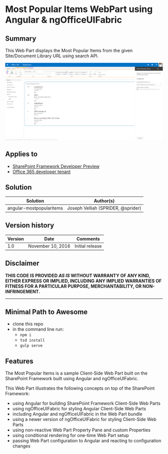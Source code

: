 # Most Popular Items WebPart using Angular & ngOfficeUIFabric

## Summary

This Web Part displays the Most Popular Items from the given Site/Document Library URL using search API.

![Most Popular Items WebPart built using Angular and ngOfficeUIFabric](./assets/preview.png)

## Applies to

* [SharePoint Framework Developer Preview](https://github.com/SharePoint/sp-dev-docs/wiki)
* [Office 365 developer tenant](https://github.com/SharePoint/sp-dev-docs/wiki/Setup-SharePoint-Tenant)

## Solution

Solution|Author(s)
--------|---------
angular-mostpopularitems|Joseph Velliah (SPRIDER, @sprider)

## Version history

Version|Date|Comments
-------|----|--------
1.0|November 10, 2016|Initial release

## Disclaimer
**THIS CODE IS PROVIDED *AS IS* WITHOUT WARRANTY OF ANY KIND, EITHER EXPRESS OR IMPLIED, INCLUDING ANY IMPLIED WARRANTIES OF FITNESS FOR A PARTICULAR PURPOSE, MERCHANTABILITY, OR NON-INFRINGEMENT.**

---

## Minimal Path to Awesome

- clone this repo
- in the command line run:
  - `npm i`
  - `tsd install`
  - `gulp serve`

## Features

The Most Popular Items is a sample Client-Side Web Part built on the SharePoint Framework built using Angular and ngOfficeUIFabric.

This Web Part illustrates the following concepts on top of the SharePoint Framework:

- using Angular for building SharePoint Framework Client-Side Web Parts
- using ngOfficeUIFabric for styling Angular Client-Side Web Parts
- including Angular and ngOfficeUIFabric in the Web Part bundle
- using a newer version of ngOfficeUIFabric for styling Client-Side Web Parts
- using non-reactive Web Part Property Pane and custom Properties
- using conditional rendering for one-time Web Part setup
- passing Web Part configuration to Angular and reacting to configuration changes

